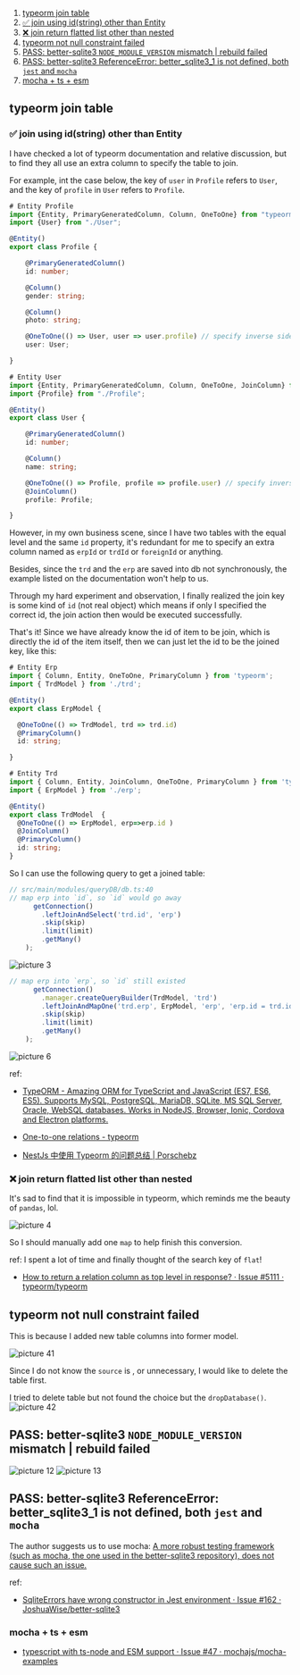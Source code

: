 1. [typeorm join table](#typeorm-join-table)
1. [:white_check_mark: join using id(string) other than Entity](#white_check_mark-join-using-idstring-other-than-entity)
1. [:x: join return flatted list other than nested](#x-join-return-flatted-list-other-than-nested)
1. [typeorm not null constraint failed](#typeorm-not-null-constraint-failed)
1. [PASS: better-sqlite3 `NODE_MODULE_VERSION` mismatch | rebuild failed](#pass--better-sqlite3-node_module_version-mismatch--rebuild-failed)
1. [PASS: better-sqlite3 ReferenceError: better_sqlite3_1 is not defined, both `jest` and `mocha`](#pass-better-sqlite3-referenceerror-better_sqlite3_1-is-not-defined-both-jest-and-mocha)
1. [mocha + ts + esm](#mocha--ts--esm)

## typeorm join table

### :white_check_mark: join using id(string) other than Entity

I have checked a lot of typeorm documentation and relative discussion, but to find they all use an extra column to specify the table to join.

For example, int the case below, the key of `user` in `Profile` refers to `User`, and the key of `profile` in `User` refers to `Profile`.

```ts
# Entity Profile
import {Entity, PrimaryGeneratedColumn, Column, OneToOne} from "typeorm";
import {User} from "./User";

@Entity()
export class Profile {

    @PrimaryGeneratedColumn()
    id: number;

    @Column()
    gender: string;

    @Column()
    photo: string;

    @OneToOne(() => User, user => user.profile) // specify inverse side as a second parameter
    user: User;

}

# Entity User
import {Entity, PrimaryGeneratedColumn, Column, OneToOne, JoinColumn} from "typeorm";
import {Profile} from "./Profile";

@Entity()
export class User {

    @PrimaryGeneratedColumn()
    id: number;

    @Column()
    name: string;

    @OneToOne(() => Profile, profile => profile.user) // specify inverse side as a second parameter
    @JoinColumn()
    profile: Profile;

}
```

However, in my own business scene, since I have two tables with the equal level and the same `id` property, it's redundant for me to specify an extra column named as `erpId` or `trdId` or `foreignId` or anything.

Besides, since the `trd` and the `erp` are saved into db not synchronously, the example listed on the documentation won't help to us.

Through my hard experiment and observation, I finally realized the join key is some kind of `id` (not real object) which means if only I specified the correct id, the join action then would be executed successfully.

That's it! Since we have already know the id of item to be join, which is directly the id of the item itself, then we can just let the id to be the joined key, like this:

```ts
# Entity Erp
import { Column, Entity, OneToOne, PrimaryColumn } from 'typeorm';
import { TrdModel } from './trd';

@Entity()
export class ErpModel {

  @OneToOne(() => TrdModel, trd => trd.id)
  @PrimaryColumn()
  id: string;

}

# Entity Trd
import { Column, Entity, JoinColumn, OneToOne, PrimaryColumn } from 'typeorm';
import { ErpModel } from './erp';

@Entity()
export class TrdModel  {
  @OneToOne(() => ErpModel, erp=>erp.id )
  @JoinColumn()
  @PrimaryColumn()
  id: string;
}
```

So I can use the following query to get a joined table:

```ts
// src/main/modules/queryDB/db.ts:40
// map erp into `id`, so `id` would go away
      getConnection()
        .leftJoinAndSelect('trd.id', 'erp')
        .skip(skip)
        .limit(limit)
        .getMany()
    );
```

<img alt="picture 3" src="https://mark-vue-oss.oss-cn-hangzhou.aliyuncs.com/database-1641883942426-5cfef08aace698977502e57644e78e6c3b45ccbc34d76978642b5337ff4068fa.png" />

```ts
// map erp into `erp`, so `id` still existed
      getConnection()
        .manager.createQueryBuilder(TrdModel, 'trd')
        .leftJoinAndMapOne('trd.erp', ErpModel, 'erp', 'erp.id = trd.id')
        .skip(skip)
        .limit(limit)
        .getMany()
    );
```

<img alt="picture 6" src="https://mark-vue-oss.oss-cn-hangzhou.aliyuncs.com/database-1641894903691-ecc5ca26d8438b8c4283055900d4d6e9680338e15d531190c167d64be121d66e.png" />

ref:

- [TypeORM - Amazing ORM for TypeScript and JavaScript (ES7, ES6, ES5). Supports MySQL, PostgreSQL, MariaDB, SQLite, MS SQL Server, Oracle, WebSQL databases. Works in NodeJS, Browser, Ionic, Cordova and Electron platforms.](https://typeorm.io/#/one-to-one-relations)

- [One-to-one relations - typeorm](https://orkhan.gitbook.io/typeorm/docs/one-to-one-relations)

- [NestJs 中使用 Typeorm 的问题总结 | Porschebz](https://www.porschebz.com/posts/42345.html)

### :x: join return flatted list other than nested

It's sad to find that it is impossible in typeorm, which reminds me the beauty of `pandas`, lol.

<img alt="picture 4" src="https://mark-vue-oss.oss-cn-hangzhou.aliyuncs.com/database-1641893492395-6a822246d22301f3fa6974058a567a005a69e234dc94da55a46c5b4d4a724ebb.png" />

So I should manually add one `map` to help finish this conversion.

ref: I spent a lot of time and finally thought of the search key of `flat`!

- [How to return a relation column as top level in response? · Issue #5111 · typeorm/typeorm](https://github.com/typeorm/typeorm/issues/5111)

## typeorm not null constraint failed

This is because I added new table columns into former model.

<img alt="picture 41" src="https://mark-vue-oss.oss-cn-hangzhou.aliyuncs.com/database-1641652378702-4275729e537afcacf2683f64ef62d2a483273f6bccf4bf5933ccb490b4abc8e9.png" />

Since I do not know the `source` is , or unnecessary, I would like to delete the table first.

I tried to delete table but not found the choice but the `dropDatabase()`. <img alt="picture 42" src="https://mark-vue-oss.oss-cn-hangzhou.aliyuncs.com/database-1641653005035-a9fb5d2adc9a4fd9188e9a5dee06581a59f5a084bcd29764250b5a5cd1bbef0e.png" />

## PASS: better-sqlite3 `NODE_MODULE_VERSION` mismatch | rebuild failed

<img alt="picture 12" src="https://mark-vue-oss.oss-cn-hangzhou.aliyuncs.com/best-sqlite3-1641545886362-5b85064baa519f5c06ecf28469b8462382162f0d792649670db6e0b1b3b77525.png" />

<img alt="picture 13" src="https://mark-vue-oss.oss-cn-hangzhou.aliyuncs.com/best-sqlite3-1641546347572-29a1230b8941634376b03ed20a25c09b9fd917dd49de0a823f68df13042a6613.png" />

## PASS: better-sqlite3 ReferenceError: better_sqlite3_1 is not defined, both `jest` and `mocha`

The author suggests us to use mocha: [A more robust testing framework (such as mocha, the one used in the better-sqlite3 repository), does not cause such an issue.](<https://github.com/JoshuaWise/better-sqlite3/issues/162#:~:text=A%20more%20robust%20testing%20framework%20(such%20as%20mocha%2C%20the%20one%20used%20in%20the%20better%2Dsqlite3%20repository)%2C%20does%20not%20cause%20such%20an%20issue.>)

ref:

- [SqliteErrors have wrong constructor in Jest environment · Issue #162 · JoshuaWise/better-sqlite3](https://github.com/JoshuaWise/better-sqlite3/issues/162)

### mocha + ts + esm

- [typescript with ts-node and ESM support · Issue #47 · mochajs/mocha-examples](https://github.com/mochajs/mocha-examples/issues/47)
